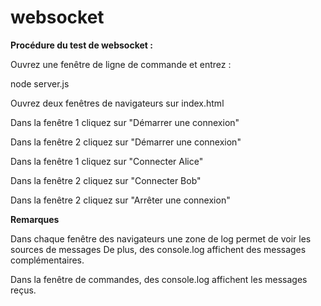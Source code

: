 # websocket

**Procédure du test de websocket :**

Ouvrez une fenêtre de ligne de commande et entrez :

node server.js

Ouvrez deux fenêtres de navigateurs sur index.html

Dans la fenêtre 1 cliquez sur "Démarrer une connexion"

Dans la fenêtre 2 cliquez sur "Démarrer une connexion"

Dans la fenêtre 1 cliquez sur "Connecter Alice"

Dans la fenêtre 2 cliquez sur "Connecter Bob"

Dans la fenêtre 2 cliquez sur "Arrêter une connexion"

**Remarques**

Dans chaque fenêtre des navigateurs une zone de log permet de voir les sources de messages
De plus, des console.log affichent des messages complémentaires.

Dans la fenêtre de commandes, des console.log affichent les messages reçus.